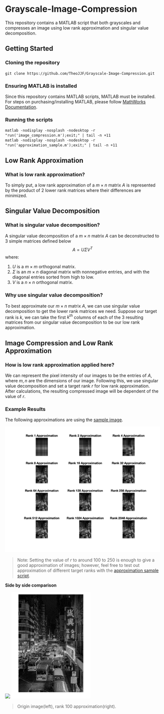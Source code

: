 # Grayscale-Image-Compression

This repository contains a MATLAB script that both grayscales and compresses an image using low rank approximation and singular value decomposition. 

## Getting Started

### Cloning the repository
```
git clone https://github.com/TheoJJF/Grayscale-Image-Compression.git
```

### Ensuring MATLAB is installed
Since this repository contains MATLAB scripts, MATLAB must be installed. For steps on purchasing/installing MATLAB, please follow [MathWorks Documentation](https://www.mathworks.com/help/install/install-products.html).

### Running the scripts
```
matlab -nodisplay -nosplash -nodesktop -r "run('image_compression.m');exit;" | tail -n +11
matlab -nodisplay -nosplash -nodesktop -r "run('approximation_sample.m');exit;" | tail -n +11
```

## Low Rank Approximation
### What is low rank approximation?
To simply put, a low rank approximation of a $m\times n$ matrix $A$ is represented by the product of $2$ lower rank matrices where their differences are minimized. 

## Singular Value Decomposition
### What is singular value decomposition?
A singular value decomposition of a $m\times n$ matrix $A$ can be deconstructed to $3$ simple matrices defined below $$A=U\Sigma V^T$$ where:
1. $U$ is a $m\times m$ orthogonal matrix.
1. $\Sigma$ is an $m\times n$ diagonal matrix with nonnegative entries, and with the diagonal entries sorted from high to low.
1. $V$ is a $n\times n$ orthogonal matrix.

### Why use singular value decomposition?
To best approximate our $m\times n$ matrix $A$, we can use singular value decomposition to get the lower rank matrices we need. Suppose our target rank is $k$, we can take the first $k^{th}$ columns of each of the $3$ resulting matrices from our singular value decomposition to be our low rank approximation.

## Image Compression and Low Rank Approximation
### How is low rank approximation applied here?
We can represent the pixel intensity of our images to be the entries of $A$, where $m,n$ are the dimensions of our image. Following this, we use singular value decomposition and set a target rank $r$ for low rank approximation. After calculations, the resulting compressed image will be dependent of the value of $r$.

### Example Results
The following approximations are using the [sample image](samples/image1.jpg).
<p align="center">
  <img src=samples/image1_compression_example.jpg />
</p>

> Note: Setting the value of $r$ to around $100$ to $250$ is enough to give a good approximation of images; however, feel free to test out approximation of different target ranks with the [approximation sample script](approximation_sample.m).

**Side by side comparison**
<p float="left">
  <img src=samples/image1.jpg width="45.8%">
  <img src=samples/rank_100_approx_result.jpg width="51.3%">
</p>

> Origin image(left), rank 100 approximation(right).
